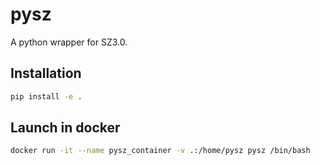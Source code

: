# pysz

A python wrapper for SZ3.0.

## Installation

```bash
pip install -e .
```
## Launch in docker

```bash
docker run -it --name pysz_container -v .:/home/pysz pysz /bin/bash
```
